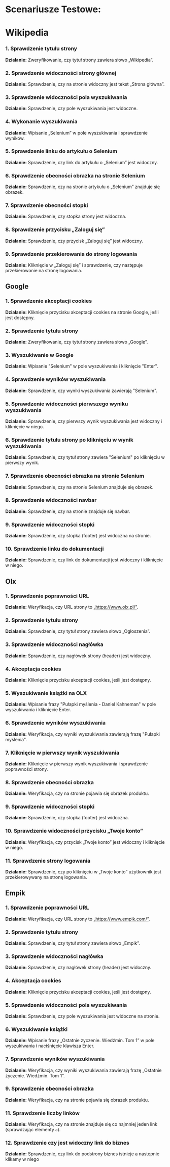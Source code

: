 # Scenariusze Testowe:
# Wikipedia
### 1. Sprawdzenie tytułu strony  
**Działanie:** Zweryfikowanie, czy tytuł strony zawiera słowo „Wikipedia”.

### 2. Sprawdzenie widoczności strony głównej  
**Działanie:** Sprawdzenie, czy na stronie widoczny jest tekst „Strona główna”.

### 3. Sprawdzenie widoczności pola wyszukiwania  
**Działanie:** Sprawdzenie, czy pole wyszukiwania jest widoczne.

### 4. Wykonanie wyszukiwania  
**Działanie:** Wpisanie „Selenium” w pole wyszukiwania i sprawdzenie wyników.

### 5. Sprawdzenie linku do artykułu o Selenium  
**Działanie:** Sprawdzenie, czy link do artykułu o „Selenium” jest widoczny.

### 6. Sprawdzenie obecności obrazka na stronie Selenium  
**Działanie:** Sprawdzenie, czy na stronie artykułu o „Selenium” znajduje się obrazek.

### 7. Sprawdzenie obecności stopki  
**Działanie:** Sprawdzenie, czy stopka strony jest widoczna.

### 8. Sprawdzenie przycisku „Zaloguj się”  
**Działanie:** Sprawdzenie, czy przycisk „Zaloguj się” jest widoczny.

### 9. Sprawdzenie przekierowania do strony logowania  
**Działanie:** Kliknięcie w „Zaloguj się” i sprawdzenie, czy następuje przekierowanie na stronę logowania.

## Google

###  1. Sprawdzenie akceptacji cookies  
**Działanie:** Kliknięcie przycisku akceptacji cookies na stronie Google, jeśli jest dostępny.

###  2. Sprawdzenie tytułu strony  
**Działanie:** Zweryfikowanie, czy tytuł strony zawiera słowo „Google”.

###  3. Wyszukiwanie w Google  
**Działanie:** Wpisanie "Selenium" w pole wyszukiwania i kliknięcie "Enter".

###  4. Sprawdzenie wyników wyszukiwania  
**Działanie:** Sprawdzenie, czy wyniki wyszukiwania zawierają "Selenium".

###  5. Sprawdzenie widoczności pierwszego wyniku wyszukiwania  
**Działanie:** Sprawdzenie, czy pierwszy wynik wyszukiwania jest widoczny i kliknięcie w niego.

###  6. Sprawdzenie tytułu strony po kliknięciu w wynik wyszukiwania  
**Działanie:** Sprawdzenie, czy tytuł strony zawiera "Selenium" po kliknięciu w pierwszy wynik.

###  7. Sprawdzenie obecności obrazka na stronie Selenium  
**Działanie:** Sprawdzenie, czy na stronie Selenium znajduje się obrazek.

###  8. Sprawdzenie widoczności navbar  
**Działanie:** Sprawdzenie, czy na stronie znajduje się navbar.

###  9. Sprawdzenie widoczności stopki  
**Działanie:** Sprawdzenie, czy stopka (footer) jest widoczna na stronie.

###  10. Sprawdzenie linku do dokumentacji  
**Działanie:** Sprawdzenie, czy link do dokumentacji jest widoczny i kliknięcie w niego.

## Olx

### 1. Sprawdzenie poprawności URL  
**Działanie:** Weryfikacja, czy URL strony to „https://www.olx.pl/”.

### 2. Sprawdzenie tytułu strony  
**Działanie:** Sprawdzenie, czy tytuł strony zawiera słowo „Ogłoszenia”.

### 3. Sprawdzenie widoczności nagłówka  
**Działanie:** Sprawdzenie, czy nagłówek strony (header) jest widoczny.

### 4. Akceptacja cookies  
**Działanie:** Kliknięcie przycisku akceptacji cookies, jeśli jest dostępny.

### 5. Wyszukiwanie książki na OLX  
**Działanie:** Wpisanie frazy "Pułapki myślenia - Daniel Kahneman" w pole wyszukiwania i kliknięcie Enter.

### 6. Sprawdzenie wyników wyszukiwania  
**Działanie:** Weryfikacja, czy wyniki wyszukiwania zawierają frazę "Pułapki myślenia".

### 7. Kliknięcie w pierwszy wynik wyszukiwania  
**Działanie:** Kliknięcie w pierwszy wynik wyszukiwania i sprawdzenie poprawności strony.

### 8. Sprawdzenie obecności obrazka  
**Działanie:** Weryfikacja, czy na stronie pojawia się obrazek produktu.

### 9. Sprawdzenie widoczności stopki  
**Działanie:** Sprawdzenie, czy stopka (footer) jest widoczna.

### 10. Sprawdzenie widoczności przycisku „Twoje konto”  
**Działanie:** Weryfikacja, czy przycisk „Twoje konto” jest widoczny i kliknięcie w niego.

### 11. Sprawdzenie strony logowania  
**Działanie:** Sprawdzenie, czy po kliknięciu w „Twoje konto” użytkownik jest przekierowywany na stronę logowania.


## Empik

### 1. Sprawdzenie poprawności URL  
**Działanie:** Weryfikacja, czy URL strony to „https://www.empik.com/”.

### 2. Sprawdzenie tytułu strony  
**Działanie:** Sprawdzenie, czy tytuł strony zawiera słowo „Empik”.

### 3. Sprawdzenie widoczności nagłówka  
**Działanie:** Sprawdzenie, czy nagłówek strony (header) jest widoczny.

### 4. Akceptacja cookies  
**Działanie:** Kliknięcie przycisku akceptacji cookies, jeśli jest dostępny.

### 5. Sprawdzenie widoczności pola wyszukiwania  
**Działanie:** Sprawdzenie, czy pole wyszukiwania jest widoczne na stronie.

### 6. Wyszukiwanie książki  
**Działanie:** Wpisanie frazy „Ostatnie życzenie. Wiedźmin. Tom 1” w pole wyszukiwania i naciśnięcie klawisza Enter.

### 7. Sprawdzenie wyników wyszukiwania  
**Działanie:** Weryfikacja, czy wyniki wyszukiwania zawierają frazę „Ostatnie życzenie. Wiedźmin. Tom 1”.

### 9. Sprawdzenie obecności obrazka  
**Działanie:** Weryfikacja, czy na stronie pojawia się obrazek produktu.

### 11. Sprawdzenie liczby linków  
**Działanie:** Weryfikacja, czy na stronie znajduje się co najmniej jeden link (sprawdzając elementy `a`).

### 12. Sprawdzenie czy jest widoczny link do biznes
**Działanie:** Sprawdzenie, czy link do podstrony biznes istnieje a nastepnie klikamy w niego

